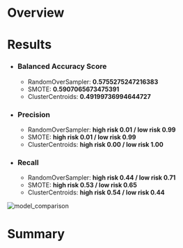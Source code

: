 # Overview

# Results
- ### Balanced Accuracy Score
  - RandomOverSampler: **0.5755275247216383**
  - SMOTE: **0.5907065673475391**
  - ClusterCentroids: **0.49199736994644727**

- ### Precision
  - RandomOverSampler: **high risk 0.01 / low risk 0.99**
  - SMOTE: **high risk 0.01 / low risk 0.99**
  - ClusterCentroids: **high risk 0.00 / low risk 1.00**

- ### Recall
  - RandomOverSampler: **high risk 0.44 / low risk 0.71**
  - SMOTE: **high risk 0.53 / low risk 0.65**
  - ClusterCentroids: **high risk 0.54 / low risk 0.44**

![model_comparison](https://user-images.githubusercontent.com/15967377/182493726-214d34dd-8140-42fb-9031-582d52dcf0cf.PNG)

# Summary
